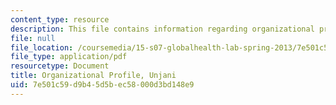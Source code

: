 ```yaml
---
content_type: resource
description: This file contains information regarding organizational profile.
file: null
file_location: /coursemedia/15-s07-globalhealth-lab-spring-2013/7e501c59d9b45d5bec58000d3bd148e9_MIT15_S07S13_org_prof_unj.pdf
file_type: application/pdf
resourcetype: Document
title: Organizational Profile, Unjani
uid: 7e501c59-d9b4-5d5b-ec58-000d3bd148e9
---
```


